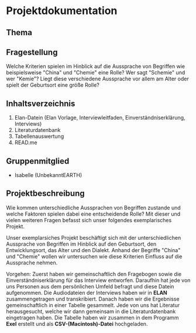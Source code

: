 # Projektdokumentation 

## Thema

## Fragestellung
Welche Kriterien spielen im Hinblick auf die Aussprache von Begriffen wie beispielsweise "China" und "Chemie" eine Rolle?
Wer sagt "Schemie" und wer "Kemie"? Liegt diese verschiedene Aussprache vor allem am Alter oder spielt der Geburtsort eine größe Rolle?

## Inhaltsverzeichnis 
1.  Elan-Datein (Elan Vorlage, Interviewleitfaden, Einverständniserklärung, Interviews)
2.  Literaturdatenbank 
3.  Tabellenauswertung 
4.  READ.me

## Gruppenmitglied
- Isabelle (UnbekanntEARTH)

## Projektbeschreibung

Wie kommen unterschiedliche Aussprachen von Begriffen zustande und welche Faktoren spielen dabei eine entscheidende Rolle? Mit dieser und vielen weiteren Fragen befasst sich unser folgendes exemplarisches Projekt. 

Unser exemplarsiches Projekt beschäftigt sich mit der unterschiedlichen Aussprache von Begriffen im Hinblick auf den Geburtsort, den Entwicklungsort, das Alter und den Dialekt. Anhand der Begriffe "China" und "Chemie" wollen wir untersuchen wie diese Kriterien Einfluss auf die Aussprache nehmen. 


Vorgehen: 
Zuerst haben wir gemeinschaftlich den Fragebogen sowie die Einverständniserklärung für das Interview entworfen. Daraufhin hat jede von uns Personen aus dem persönlichen Umfeld befragt und diese Datein aufgenommen. Die Audiodateien der Interviews haben wir in **ELAN** zusammengetragen und transkribiert. Danach haben wir die Ergebnisse gemeinschaftlich in einer Tabelle gesammelt. Jede von uns hat Literatur herausgesucht, welche wir dann gemeinsam in die Literaturdatenbank eingetragen haben. Die Tabelle haben wir zusammen in dem Programm **Exel** erstellt und als **CSV-(Macintosh)-Datei** hochgeladen.
